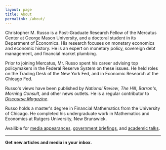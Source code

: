 ```yaml
---
layout: page
title: About
permalink: /about/
---
```


Christopher M. Russo is a Post-Graduate Research Fellow of the Mercatus Center at George Mason University, and a doctoral student in its Department of Economics. His research focuses on monetary economics and economic history. He is an expert on monetary policy, sovereign debt management, and financial market plumbing.

Prior to joining Mercatus, Mr. Russo spent his career advising top policymakers in the Federal Reserve System on these issues. He held roles on the Trading Desk of the New York Fed, and in Economic Research at the Chicago Fed.

Russo's views have been published by *National Review*, *The Hill*, *Barron's*, *Morning Consult*, and other news outlets. He is a regular contributor to [*Discourse Magazine*](https://www.discoursemagazine.com). 

Russo holds a master's degree in Financial Mathematics from the University of Chicago. He completed his undergraduate work in Mathematics and Economics at Rutgers University, New Brunswick.

Availible for [media appearances](mailto:media@mercatus.gmu.edu), [government briefings](mail:tomercatusoutreach@mercatus.gmu.edu), and [academic talks](mailto:crusso@mercatus.gmu.edu).

---

**Get new articles and media in your inbox.**

<script charset="utf-8" type="text/javascript" src="//js.hsforms.net/forms/shell.js"></script>
<script>
  hbspt.forms.create({
	region: "na1",
	portalId: "8630010",
	formId: "d95f9815-5c84-4b69-b281-8ada0380a2f5"
});
</script>